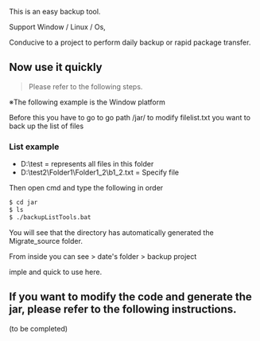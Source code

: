 This is an easy backup tool.

Support Window / Linux / Os,

Conducive to a project to perform daily backup or rapid package transfer.

## Now use it quickly
> Please refer to the following steps.

※The following example is the Window platform

Before this you have to go to go path /jar/ to modify filelist.txt you want to back up the list of files

### List example
- D:\test = represents all files in this folder
- D:\test2\Folder1\Folder1_2\b1_2.txt = Specify file

Then open cmd and type the following in order
```sh
$ cd jar
$ ls
$ ./backupListTools.bat
```
You will see that the directory has automatically generated the Migrate_source folder.

From inside you can see > date's folder > backup project

imple and quick to use here.

## If you want to modify the code and generate the jar, please refer to the following instructions.

(to be completed)
